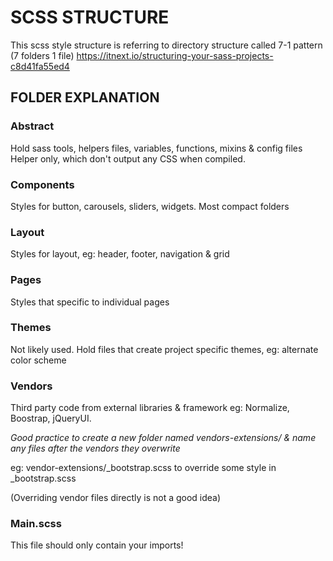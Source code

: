 # SCSS STRUCTURE

This scss style structure is referring to directory structure called 7-1 pattern (7 folders 1 file) 
https://itnext.io/structuring-your-sass-projects-c8d41fa55ed4


## FOLDER EXPLANATION

### Abstract

Hold sass tools, helpers files, variables, functions, mixins & config files
Helper only, which don't output any CSS when compiled.

### Components

Styles for button, carousels, sliders, widgets. Most compact folders

### Layout

Styles for layout, eg: header, footer, navigation & grid

### Pages

Styles that specific to individual pages

### Themes

Not likely used. Hold files that create project specific themes, eg: alternate color scheme

### Vendors

Third party code from external libraries & framework
eg: Normalize, Boostrap, jQueryUI.

*Good practice to create a new folder named vendors-extensions/ & name any files after the vendors they overwrite*

eg: vendor-extensions/_bootstrap.scss to override some style in _bootstrap.scss

(Overriding vendor files directly is not a good idea)

### Main.scss

This file should only contain your imports!